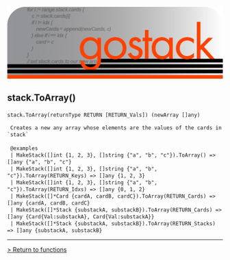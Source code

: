![Banner](../../media/gostack_SmallerTransparent.png)

 <h2>stack.ToArray()</h2>

 `stack.ToArray(returnType RETURN [RETURN_Vals]) (newArray []any)`

```
 Creates a new any array whose elements are the values of the cards in `stack`

 @examples
 | MakeStack([]int {1, 2, 3}, []string {"a", "b", "c"}).ToArray() => []any {"a", "b", "c"}
 | MakeStack([]int {1, 2, 3}, []string {"a", "b", "c"}).ToArray(RETURN_Keys) => []any {1, 2, 3}
 | MakeStack([]int {1, 2, 3}, []string {"a", "b", "c"}).ToArray(RETURN_Idxs) => []any {0, 1, 2}
 | MakeStack([]*Card {cardA, cardB, cardC}).ToArray(RETURN_Cards) => []any {cardA, cardB, cardC}
 | MakeStack([]*Stack {substackA, substackB}).ToArray(RETURN_Cards) => []any {Card{Val:substackA}, Card{Val:substackA}}
 | MakeStack([]*Stack {substackA, substackB}).ToArray(RETURN_Stacks) => []any {substackA, substackB}
```

---

 [> Return to functions](../functionsAPI.md)